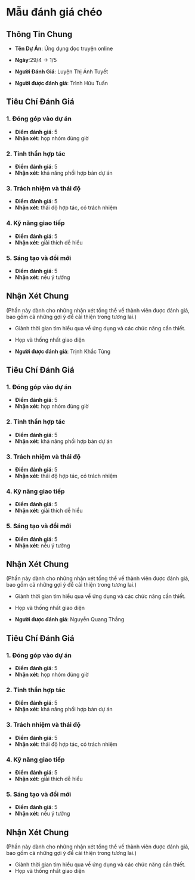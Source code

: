# Mẫu đánh giá chéo
## Thông Tin Chung
- **Tên Dự Án**: Ứng dụng đọc truyện online
- **Ngày**:29/4 -> 1/5
- **Người Đánh Giá**: Luyện Thị Ánh Tuyết

- **Người được đánh giá**: Trình Hữu Tuấn
## Tiêu Chí Đánh Giá
### 1. Đóng góp vào dự án
- **Điểm đánh giá**: 5
- **Nhận xét**: họp nhóm đúng giờ

### 2. Tinh thần hợp tác
- **Điểm đánh giá**: 5
- **Nhận xét**: khả năng phối hợp bàn dự án

### 3. Trách nhiệm và thái độ
- **Điểm đánh giá**: 5
- **Nhận xét**: thái độ hợp tác, có trách nhiệm

### 4. Kỹ năng giao tiếp
- **Điểm đánh giá**: 5
- **Nhận xét**: giải thích dễ hiểu

### 5. Sáng tạo và đổi mới
- **Điểm đánh giá**: 5
- **Nhận xét**: nếu ý tưởng

## Nhận Xét Chung
(Phần này dành cho những nhận xét tổng thể về thành viên được đánh giá, bao gồm cả những gợi ý để cải thiện trong tương lai.)
- Giành thời gian tìm hiểu qua về ứng dụng và các chức năng cần thiết.
- Họp và thống nhất giao diện


- **Người được đánh giá**: Trịnh Khắc Tùng
## Tiêu Chí Đánh Giá
### 1. Đóng góp vào dự án
- **Điểm đánh giá**: 5
- **Nhận xét**: họp nhóm đúng giờ

### 2. Tinh thần hợp tác
- **Điểm đánh giá**: 5
- **Nhận xét**: khả năng phối hợp bàn dự án

### 3. Trách nhiệm và thái độ
- **Điểm đánh giá**: 5
- **Nhận xét**: thái độ hợp tác, có trách nhiệm

### 4. Kỹ năng giao tiếp
- **Điểm đánh giá**: 5
- **Nhận xét**: giải thích dễ hiểu

### 5. Sáng tạo và đổi mới
- **Điểm đánh giá**: 5
- **Nhận xét**: nếu ý tưởng

## Nhận Xét Chung
(Phần này dành cho những nhận xét tổng thể về thành viên được đánh giá, bao gồm cả những gợi ý để cải thiện trong tương lai.)
- Giành thời gian tìm hiểu qua về ứng dụng và các chức năng cần thiết.
- Họp và thống nhất giao diện

- **Người được đánh giá**: Nguyễn Quang Thắng
## Tiêu Chí Đánh Giá
### 1. Đóng góp vào dự án
- **Điểm đánh giá**: 5
- **Nhận xét**: họp nhóm đúng giờ

### 2. Tinh thần hợp tác
- **Điểm đánh giá**: 5
- **Nhận xét**: khả năng phối hợp bàn dự án

### 3. Trách nhiệm và thái độ
- **Điểm đánh giá**: 5
- **Nhận xét**: thái độ hợp tác, có trách nhiệm

### 4. Kỹ năng giao tiếp
- **Điểm đánh giá**: 5
- **Nhận xét**: giải thích dễ hiểu

### 5. Sáng tạo và đổi mới
- **Điểm đánh giá**: 5
- **Nhận xét**: nếu ý tưởng

## Nhận Xét Chung
(Phần này dành cho những nhận xét tổng thể về thành viên được đánh giá, bao gồm cả những gợi ý để cải thiện trong tương lai.)
- Giành thời gian tìm hiểu qua về ứng dụng và các chức năng cần thiết.
- Họp và thống nhất giao diện